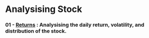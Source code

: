 # Analysising Stock

### 01 - [Returns](notebooks/01-returns.ipynb) : Analysising the daily return, volatility, and distribution of the stock.
